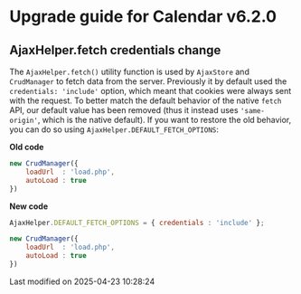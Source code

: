 # Upgrade guide for Calendar v6.2.0
## AjaxHelper.fetch credentials change

The `AjaxHelper.fetch()` utility function is used by `AjaxStore` and `CrudManager` to fetch data from the server.
Previously it by default used the `credentials: 'include'` option, which meant that cookies were always sent with the
request. To better match the default behavior of the native `fetch` API, our default value has been removed (thus it
instead uses `'same-origin'`, which is the native default). If you want to restore the old behavior, you can do so using
`AjaxHelper.DEFAULT_FETCH_OPTIONS`:

**Old code**
```javascript
new CrudManager({
    loadUrl  : 'load.php',
    autoLoad : true
})
```

**New code**
```javascript
AjaxHelper.DEFAULT_FETCH_OPTIONS = { credentials : 'include' };

new CrudManager({
    loadUrl  : 'load.php',
    autoLoad : true
})
```


<p class="last-modified">Last modified on 2025-04-23 10:28:24</p>